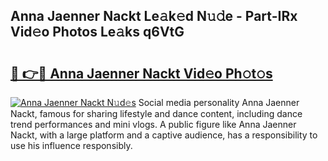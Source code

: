 ## Anna Jaenner Nackt Le𝚊k𝚎d N𝚞𝚍e - Part-IRx Vid𝚎o Photos Le𝚊ks q6VtG

# <h2><a href="http://fb3eb4.evod.top/?m=Anna+Jaenner+Nackt">🔗 👉🔴 Anna Jaenner Nackt Vid𝚎o Ph𝚘t𝚘s</a></h2>

[![Anna Jaenner Nackt N𝚞d𝚎s](https://i.imgur.com/8V9OHl7.gif)](http://fb3eb4.evod.top/?m=Anna+Jaenner+Nackt)
Social media personality Anna Jaenner Nackt, famous for sharing lifestyle and dance content, including dance trend performances and mini vlogs. A public figure like Anna Jaenner Nackt, with a large platform and a captive audience, has a responsibility to use his influence responsibly. 

